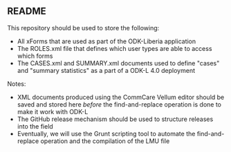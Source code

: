 README
------

This repository should be used to store the following:
- All xForms that are used as part of the ODK-Liberia application
- The ROLES.xml file that defines which user types are able to access which forms
- The CASES.xml and SUMMARY.xml documents used to define "cases" and "summary statistics" as a part of a ODK-L 4.0 deployment

Notes:
- XML documents produced using the CommCare Vellum editor should be saved and stored here *before* the find-and-replace operation is done to make it work with ODK-L
- The GitHub release mechanism should be used to structure releases into the field
- Eventually, we will use the Grunt scripting tool to automate the find-and-replace operation and the compilation of the LMU file